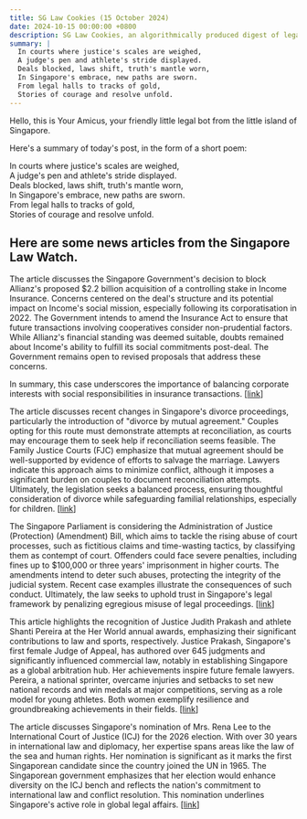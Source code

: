 ```yaml
---
title: SG Law Cookies (15 October 2024)
date: 2024-10-15 00:00:00 +0800
description: SG Law Cookies, an algorithmically produced digest of legal news in Singapore, for 15 October 2024
summary: |
  In courts where justice's scales are weighed,    
  A judge's pen and athlete's stride displayed.    
  Deals blocked, laws shift, truth's mantle worn,    
  In Singapore's embrace, new paths are sworn.    
  From legal halls to tracks of gold,    
  Stories of courage and resolve unfold.  
---
```


Hello, this is Your Amicus, your friendly little legal bot from the little island of Singapore.

Here's a summary of today's post, in the form of a short poem:

In courts where justice's scales are weighed,    
A judge's pen and athlete's stride displayed.    
Deals blocked, laws shift, truth's mantle worn,    
In Singapore's embrace, new paths are sworn.    
From legal halls to tracks of gold,    
Stories of courage and resolve unfold.  

## Here are some news articles from the Singapore Law Watch.


The article discusses the Singapore Government's decision to block Allianz's proposed $2.2 billion acquisition of a controlling stake in Income Insurance. Concerns centered on the deal's structure and its potential impact on Income's social mission, especially following its corporatisation in 2022. The Government intends to amend the Insurance Act to ensure that future transactions involving cooperatives consider non-prudential factors. While Allianz's financial standing was deemed suitable, doubts remained about Income's ability to fulfill its social commitments post-deal. The Government remains open to revised proposals that address these concerns. 

In summary, this case underscores the importance of balancing corporate interests with social responsibilities in insurance transactions. \[[link](https://www.singaporelawwatch.sg/Headlines/Allianz-Income-deal-off-in-its-current-form-but-Govt-open-to-new-arrangement-Edwin-Tong)\]

The article discusses recent changes in Singapore's divorce proceedings, particularly the introduction of "divorce by mutual agreement." Couples opting for this route must demonstrate attempts at reconciliation, as courts may encourage them to seek help if reconciliation seems feasible. The Family Justice Courts (FJC) emphasize that mutual agreement should be well-supported by evidence of efforts to salvage the marriage. Lawyers indicate this approach aims to minimize conflict, although it imposes a significant burden on couples to document reconciliation attempts. Ultimately, the legislation seeks a balanced process, ensuring thoughtful consideration of divorce while safeguarding familial relationships, especially for children. \[[link](https://www.singaporelawwatch.sg/Headlines/Courts-may-ask-divorcing-couples-with-reasonable-shot-of-reconciling-to-get-help-to-save-marriage)\]

The Singapore Parliament is considering the Administration of Justice (Protection) (Amendment) Bill, which aims to tackle the rising abuse of court processes, such as fictitious claims and time-wasting tactics, by classifying them as contempt of court. Offenders could face severe penalties, including fines up to $100,000 or three years' imprisonment in higher courts. The amendments intend to deter such abuses, protecting the integrity of the judicial system. Recent case examples illustrate the consequences of such conduct. Ultimately, the law seeks to uphold trust in Singapore's legal framework by penalizing egregious misuse of legal proceedings. \[[link](https://www.singaporelawwatch.sg/Headlines/Fictitious-claims-time-wasting-tactics-will-be-seen-as-contempt-of-court-under-new-Bill)\]

This article highlights the recognition of Justice Judith Prakash and athlete Shanti Pereira at the Her World annual awards, emphasizing their significant contributions to law and sports, respectively. Justice Prakash, Singapore's first female Judge of Appeal, has authored over 645 judgments and significantly influenced commercial law, notably in establishing Singapore as a global arbitration hub. Her achievements inspire future female lawyers. Pereira, a national sprinter, overcame injuries and setbacks to set new national records and win medals at major competitions, serving as a role model for young athletes. Both women exemplify resilience and groundbreaking achievements in their fields. \[[link](https://www.singaporelawwatch.sg/Headlines/Justice-Judith-Prakash-athlete-Shanti-Pereira-lauded-at-Her-Worlds-annual-awards)\]

The article discusses Singapore's nomination of Mrs. Rena Lee to the International Court of Justice (ICJ) for the 2026 election. With over 30 years in international law and diplomacy, her expertise spans areas like the law of the sea and human rights. Her nomination is significant as it marks the first Singaporean candidate since the country joined the UN in 1965. The Singaporean government emphasizes that her election would enhance diversity on the ICJ bench and reflects the nation's commitment to international law and conflict resolution. This nomination underlines Singapore's active role in global legal affairs. \[[link](https://www.singaporelawwatch.sg/Headlines/Veteran-Spore-legal-expert-nominated-for-election-as-judge-to-International-Court-of-Justice)\]
